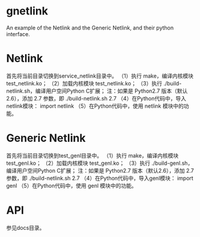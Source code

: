 gnetlink
===============

An example of the Netlink and the Generic Netlink, and their python interface.


Netlink
=======
首先将当前目录切换到service_netlink目录中。
（1）执行 make，编译内核模块 test_netlink.ko；
（2）加载内核模块 test_netlink.ko；
（3）执行 ./build-netlink.sh，编译用户空间Python C扩展；
     注：如果是 Python2.7 版本（默认2.6），添加 2.7 参数，即 ./build-netlink.sh 2.7
（4）在Python代码中，导入netlink模块：
     import netlink
（5）在Python代码中，使用 netlink 模块中的功能。


Generic Netlink
===============
首先将当前目录切换到test_genl目录中。
（1）执行 make，编译内核模块 test_genl.ko；
（2）加载内核模块 test_genl.ko；
（3）执行 ./build-genl.sh，编译用户空间Python C扩展；
     注：如果是 Python2.7 版本（默认2.6），添加 2.7 参数，即 ./build-netlink.sh 2.7
（4）在Python代码中，导入genl模块：
     import genl
（5）在Python代码中，使用 genl 模块中的功能。


API
===
参见docs目录。
